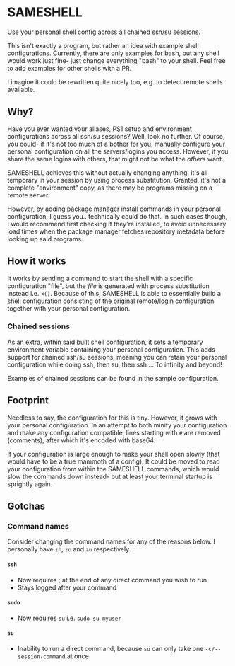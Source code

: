 # SAMESHELL
Use your personal shell config across all chained ssh/su sessions.

This isn't exactly a program, but rather an idea with example shell configurations. Currently, there are only examples for bash, but any shell would work just fine- just change everything "bash" to your shell. Feel free to add examples for other shells with a PR.

I imagine it could be rewritten quite nicely too, e.g. to detect remote shells available.

## Why?
Have you ever wanted your aliases, PS1 setup and environment configurations across all ssh/su sessions?  Well, look no further. Of course, you could- if it's not too much of a bother for you, manually configure your personal configuration on all the servers/logins you access. However, if you share the same logins with others, that might not be what the *others* want.

SAMESHELL achieves this without actually changing anything, it's all temporary in your session by using process substitution. Granted, it's not a complete "environment" copy, as there may be programs missing on a remote server.

However, by adding package manager install commands in your personal configuration, I guess you.. technically could do that. In such cases though, I would recommend first checking if they're installed, to avoid unnecessary load times when the package manager fetches repository metadata before looking up said programs.

## How it works
It works by sending a command to start the shell with a specific configuration "file", but the *file* is generated with process substitution instead i.e. `<()`. Because of this, SAMESHELL is able to essentially build a shell configuration consisting of the original remote/login configuration together with your personal configuration.

### Chained sessions
As an extra, within said built shell configuration, it sets a temporary environment variable containing your personal configuration. This adds support for chained ssh/su sessions, meaning you can retain your personal configuration while doing ssh, then su, then ssh ... To infinity and beyond!

Examples of chained sessions can be found in the sample configuration.

## Footprint
Needless to say, the configuration for this is tiny. However, it grows with your personal configuration. In an attempt to both minify your configuration and make any configuration compatible, lines starting with `#` are removed (comments), after which it's encoded with base64.

If your configuration is large enough to make your shell open slowly (that would have to be a true mammoth of a config). It could be moved to read your configuration from within the SAMESHELL commands, which would slow the commands down instead- but at least your terminal startup is sprightly again.

## Gotchas

### Command names
Consider changing the command names for any of the reasons below. I personally have `zh`, `zo` and `zu` respectively.

#### `ssh`
* Now requires ; at the end of any direct command you wish to run
* Stays logged after your command

#### `sudo`
* Now requires `su` i.e. `sudo su myuser`

#### `su`
* Inability to run a direct command, because `su` can only take one `-c/--session-command` at once
